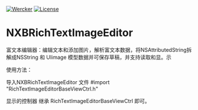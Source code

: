 
[![Wercker](https://img.shields.io/wercker/ci/wercker/docs.svg?maxAge=2592000)]()
[![License](https://img.shields.io/github/license/bang590/JSPatch.svg?style=flat)](https://github.com/bang590/JSPatch/blob/master/LICENSE)

# NXBRichTextImageEditor
富文本编辑器：编辑文本和添加图片，解析富文本数据，将NSAttributedString拆解成NSString 和 UIimage 模型数据并可保存草稿，并支持读取和显。示


使用方法：

导入NXBRichTextImageEditor 文件
#import "RichTextImageEditorBaseViewCtrl.h"

显示的控制器 继承 RichTextImageEditorBaseViewCtrl 即可。